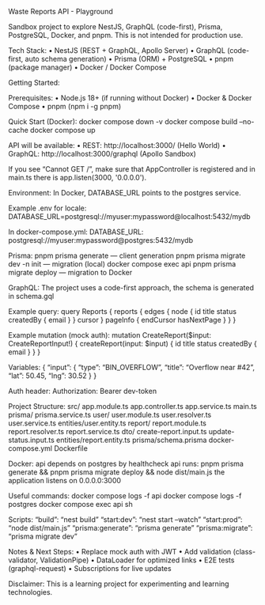 Waste Reports API - Playground

Sandbox project to explore NestJS, GraphQL (code-first), Prisma, PostgreSQL, Docker, and pnpm.
This is not intended for production use.

Tech Stack:
• NestJS (REST + GraphQL, Apollo Server)
• GraphQL (code-first, auto schema generation)
• Prisma (ORM) + PostgreSQL
• pnpm (package manager)
• Docker / Docker Compose

Getting Started:

Prerequisites:
• Node.js 18+ (if running without Docker)
• Docker & Docker Compose
• pnpm (npm i -g pnpm)

Quick Start (Docker):
docker compose down -v
docker compose build –no-cache
docker compose up

API will be available:
• REST: http://localhost:3000/ (Hello World)
• GraphQL: http://localhost:3000/graphql (Apollo Sandbox)

If you see “Cannot GET /”, make sure that AppController is registered and in main.ts there is app.listen(3000, '0.0.0.0').

Environment:
In Docker, DATABASE_URL points to the postgres service.

Example .env for locale:
DATABASE_URL=postgresql://myuser:mypassword@localhost:5432/mydb

In docker-compose.yml:
DATABASE_URL: postgresql://myuser:mypassword@postgres:5432/mydb

Prisma:
pnpm prisma generate — client generation
pnpm prisma migrate dev -n init — migration (local)
docker compose exec api pnpm prisma migrate deploy — migration to Docker

GraphQL:
The project uses a code-first approach, the schema is generated in schema.gql

Example query:
query Reports {
reports {
edges {
node {
id
title
status
createdBy { email }
}
cursor
}
pageInfo { endCursor hasNextPage }
}
}

Example mutation (mock auth):
mutation CreateReport($input: CreateReportInput!) {
createReport(input: $input) {
id
title
status
createdBy { email }
}
}

Variables:
{
“input”: { “type”: “BIN_OVERFLOW”, “title”: “Overflow near #42”, “lat”: 50.45, “lng”: 30.52 }
}

Auth header:
Authorization: Bearer dev-token

Project Structure:
src/
app.module.ts
app.controller.ts
app.service.ts
main.ts
prisma/
prisma.service.ts
user/
user.module.ts
user.resolver.ts
user.service.ts
entities/user.entity.ts
report/
report.module.ts
report.resolver.ts
report.service.ts
dto/
create-report.input.ts
update-status.input.ts
entities/report.entity.ts
prisma/schema.prisma
docker-compose.yml
Dockerfile

Docker:
api depends on postgres by healthcheck
api runs: pnpm prisma generate && pnpm prisma migrate deploy && node dist/main.js
the application listens on 0.0.0.0:3000

Useful commands:
docker compose logs -f api
docker compose logs -f postgres
docker compose exec api sh

Scripts:
“build”: “nest build”
“start:dev”: “nest start –watch”
“start:prod”: “node dist/main.js”
“prisma:generate”: “prisma generate”
“prisma:migrate”: “prisma migrate dev”

Notes & Next Steps:
• Replace mock auth with JWT
• Add validation (class-validator, ValidationPipe)
• DataLoader for optimized links
• E2E tests (graphql-request)
• Subscriptions for live updates

Disclaimer:
This is a learning project for experimenting and learning technologies.
